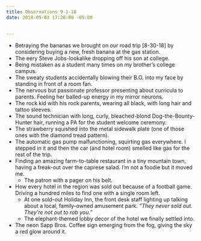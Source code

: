 ```yaml
---
title: Observations 9-1-18
date: 2018-09-03 17:20:00 -05:00


---
```


- Betraying the bananas we brought on our road trip [8-30-18] by considering buying a new, fresh banana at the gas station.
- The eery Steve Jobs-lookalike dropping off his son at college.
- Being mistaken as a student many times on my brother’s college campus.
- The sweaty students accidentally blowing their B.O. into my face by standing in front of a room fan.
- The nervous but passionate professor presenting about curricula to parents. Feeling her balled-up energy in my mirror neurons.
- The rock kid with his rock parents, wearing all black, with long hair and tattoo sleeves.
- The sound technician with long, curly, bleached-blond Dog-the-Bounty-Hunter hair, running a PA for the student welcome ceremony.
- The strawberry squished into the metal sidewalk plate (one of those ones with the diamond tread pattern).
- The automatic gas pump malfunctioning, squirting gas everywhere. I stepped in it and then the car (and hotel room) smelled like gas for the rest of the trip.
- Finding an amazing farm-to-table restaurant in a tiny mountain town, having a freak-out over the caprese salad. I’m not a foodie but it moved me.
	- The patron with a pager on his belt.
- How every hotel in the region was sold out because of a football game. Driving a hundred miles to find one with a single room left.
	- At one sold-out Holiday Inn, the front desk staff lighting up talking about a local, family-owned amusement park. *”They never sold out. They’re not out to rob you.”*
	- The elephant-themed lobby decor of the hotel we finally settled into.
- The neon Sapp Bros. Coffee sign emerging from the fog, giving the sky a red glow around it.